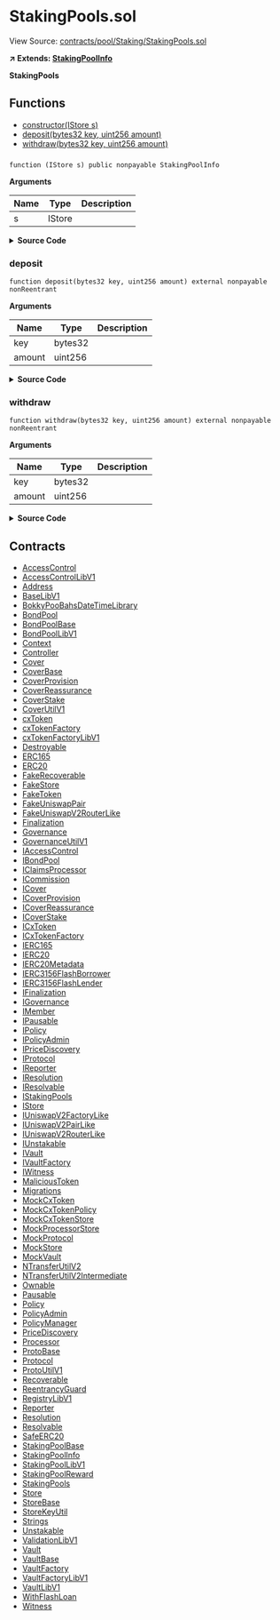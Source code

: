 # StakingPools.sol

View Source: [contracts/pool/Staking/StakingPools.sol](../contracts/pool/Staking/StakingPools.sol)

**↗ Extends: [StakingPoolInfo](StakingPoolInfo.md)**

**StakingPools**

## Functions

- [constructor(IStore s)](#)
- [deposit(bytes32 key, uint256 amount)](#deposit)
- [withdraw(bytes32 key, uint256 amount)](#withdraw)

### 

```solidity
function (IStore s) public nonpayable StakingPoolInfo 
```

**Arguments**

| Name        | Type           | Description  |
| ------------- |------------- | -----|
| s | IStore |  | 

<details>
	<summary><strong>Source Code</strong></summary>

```javascript
constructor(IStore s) StakingPoolInfo(s) {}
```
</details>

### deposit

```solidity
function deposit(bytes32 key, uint256 amount) external nonpayable nonReentrant 
```

**Arguments**

| Name        | Type           | Description  |
| ------------- |------------- | -----|
| key | bytes32 |  | 
| amount | uint256 |  | 

<details>
	<summary><strong>Source Code</strong></summary>

```javascript
function deposit(bytes32 key, uint256 amount) external override nonReentrant {
    s.mustNotBePaused();
    s.ensureValidStakingPool(key);

    require(key > 0, "Invalid key");
    require(amount > 0, "Enter an amount");
    require(amount <= s.getMaximumStakeInternal(key), "Stake too high");
    require(amount <= s.getAvailableToStakeInternal(key), "Target achieved or cap exceeded");

    address stakingToken = s.getStakingTokenAddressInternal(key);

    // First withdraw your rewards
    s.withdrawRewardsInternal(key, msg.sender);

    // Individual state
    s.addUintByKeys(StakingPoolLibV1.NS_POOL_STAKING_TOKEN_BALANCE, key, msg.sender, amount);
    s.addUintByKeys(StakingPoolLibV1.NS_POOL_DEPOSIT_HEIGHTS, key, msg.sender, block.number);

    // Global state
    s.addUintByKeys(StakingPoolLibV1.NS_POOL_STAKING_TOKEN_BALANCE, key, amount);
    s.addUintByKeys(StakingPoolLibV1.NS_POOL_CUMULATIVE_STAKING_AMOUNT, key, amount);

    IERC20(stakingToken).ensureTransferFrom(msg.sender, address(this), amount);

    emit Deposited(key, msg.sender, stakingToken, amount);
  }
```
</details>

### withdraw

```solidity
function withdraw(bytes32 key, uint256 amount) external nonpayable nonReentrant 
```

**Arguments**

| Name        | Type           | Description  |
| ------------- |------------- | -----|
| key | bytes32 |  | 
| amount | uint256 |  | 

<details>
	<summary><strong>Source Code</strong></summary>

```javascript
function withdraw(bytes32 key, uint256 amount) external override nonReentrant {
    s.mustNotBePaused();
    s.ensureValidStakingPool(key);

    require(key > 0, "Invalid key");
    require(amount > 0, "Enter an amount");

    require(s.getAccountStakingBalanceInternal(key, msg.sender) >= amount, "Insufficient balance");
    require(block.number > s.canWithdrawFromInternal(key, msg.sender), "Withdrawal too early");

    address stakingToken = s.getStakingTokenAddressInternal(key);

    // First withdraw your rewards
    s.withdrawRewardsInternal(key, msg.sender);

    // Individual state
    s.subtractUintByKeys(StakingPoolLibV1.NS_POOL_STAKING_TOKEN_BALANCE, key, msg.sender, amount);

    // Global state
    s.subtractUintByKeys(StakingPoolLibV1.NS_POOL_STAKING_TOKEN_BALANCE, key, amount);

    IERC20(stakingToken).ensureTransfer(msg.sender, amount);

    emit Withdrawn(key, msg.sender, stakingToken, amount);
  }
```
</details>

## Contracts

* [AccessControl](AccessControl.md)
* [AccessControlLibV1](AccessControlLibV1.md)
* [Address](Address.md)
* [BaseLibV1](BaseLibV1.md)
* [BokkyPooBahsDateTimeLibrary](BokkyPooBahsDateTimeLibrary.md)
* [BondPool](BondPool.md)
* [BondPoolBase](BondPoolBase.md)
* [BondPoolLibV1](BondPoolLibV1.md)
* [Context](Context.md)
* [Controller](Controller.md)
* [Cover](Cover.md)
* [CoverBase](CoverBase.md)
* [CoverProvision](CoverProvision.md)
* [CoverReassurance](CoverReassurance.md)
* [CoverStake](CoverStake.md)
* [CoverUtilV1](CoverUtilV1.md)
* [cxToken](cxToken.md)
* [cxTokenFactory](cxTokenFactory.md)
* [cxTokenFactoryLibV1](cxTokenFactoryLibV1.md)
* [Destroyable](Destroyable.md)
* [ERC165](ERC165.md)
* [ERC20](ERC20.md)
* [FakeRecoverable](FakeRecoverable.md)
* [FakeStore](FakeStore.md)
* [FakeToken](FakeToken.md)
* [FakeUniswapPair](FakeUniswapPair.md)
* [FakeUniswapV2RouterLike](FakeUniswapV2RouterLike.md)
* [Finalization](Finalization.md)
* [Governance](Governance.md)
* [GovernanceUtilV1](GovernanceUtilV1.md)
* [IAccessControl](IAccessControl.md)
* [IBondPool](IBondPool.md)
* [IClaimsProcessor](IClaimsProcessor.md)
* [ICommission](ICommission.md)
* [ICover](ICover.md)
* [ICoverProvision](ICoverProvision.md)
* [ICoverReassurance](ICoverReassurance.md)
* [ICoverStake](ICoverStake.md)
* [ICxToken](ICxToken.md)
* [ICxTokenFactory](ICxTokenFactory.md)
* [IERC165](IERC165.md)
* [IERC20](IERC20.md)
* [IERC20Metadata](IERC20Metadata.md)
* [IERC3156FlashBorrower](IERC3156FlashBorrower.md)
* [IERC3156FlashLender](IERC3156FlashLender.md)
* [IFinalization](IFinalization.md)
* [IGovernance](IGovernance.md)
* [IMember](IMember.md)
* [IPausable](IPausable.md)
* [IPolicy](IPolicy.md)
* [IPolicyAdmin](IPolicyAdmin.md)
* [IPriceDiscovery](IPriceDiscovery.md)
* [IProtocol](IProtocol.md)
* [IReporter](IReporter.md)
* [IResolution](IResolution.md)
* [IResolvable](IResolvable.md)
* [IStakingPools](IStakingPools.md)
* [IStore](IStore.md)
* [IUniswapV2FactoryLike](IUniswapV2FactoryLike.md)
* [IUniswapV2PairLike](IUniswapV2PairLike.md)
* [IUniswapV2RouterLike](IUniswapV2RouterLike.md)
* [IUnstakable](IUnstakable.md)
* [IVault](IVault.md)
* [IVaultFactory](IVaultFactory.md)
* [IWitness](IWitness.md)
* [MaliciousToken](MaliciousToken.md)
* [Migrations](Migrations.md)
* [MockCxToken](MockCxToken.md)
* [MockCxTokenPolicy](MockCxTokenPolicy.md)
* [MockCxTokenStore](MockCxTokenStore.md)
* [MockProcessorStore](MockProcessorStore.md)
* [MockProtocol](MockProtocol.md)
* [MockStore](MockStore.md)
* [MockVault](MockVault.md)
* [NTransferUtilV2](NTransferUtilV2.md)
* [NTransferUtilV2Intermediate](NTransferUtilV2Intermediate.md)
* [Ownable](Ownable.md)
* [Pausable](Pausable.md)
* [Policy](Policy.md)
* [PolicyAdmin](PolicyAdmin.md)
* [PolicyManager](PolicyManager.md)
* [PriceDiscovery](PriceDiscovery.md)
* [Processor](Processor.md)
* [ProtoBase](ProtoBase.md)
* [Protocol](Protocol.md)
* [ProtoUtilV1](ProtoUtilV1.md)
* [Recoverable](Recoverable.md)
* [ReentrancyGuard](ReentrancyGuard.md)
* [RegistryLibV1](RegistryLibV1.md)
* [Reporter](Reporter.md)
* [Resolution](Resolution.md)
* [Resolvable](Resolvable.md)
* [SafeERC20](SafeERC20.md)
* [StakingPoolBase](StakingPoolBase.md)
* [StakingPoolInfo](StakingPoolInfo.md)
* [StakingPoolLibV1](StakingPoolLibV1.md)
* [StakingPoolReward](StakingPoolReward.md)
* [StakingPools](StakingPools.md)
* [Store](Store.md)
* [StoreBase](StoreBase.md)
* [StoreKeyUtil](StoreKeyUtil.md)
* [Strings](Strings.md)
* [Unstakable](Unstakable.md)
* [ValidationLibV1](ValidationLibV1.md)
* [Vault](Vault.md)
* [VaultBase](VaultBase.md)
* [VaultFactory](VaultFactory.md)
* [VaultFactoryLibV1](VaultFactoryLibV1.md)
* [VaultLibV1](VaultLibV1.md)
* [WithFlashLoan](WithFlashLoan.md)
* [Witness](Witness.md)
